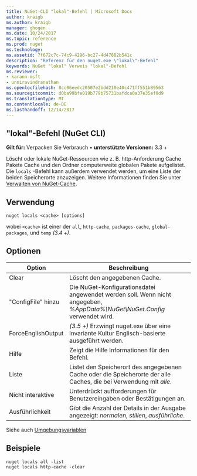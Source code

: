 ```yaml
---
title: NuGet-CLI "lokal"-Befehl | Microsoft Docs
author: kraigb
ms.author: kraigb
manager: ghogen
ms.date: 10/24/2017
ms.topic: reference
ms.prod: nuget
ms.technology: 
ms.assetid: 7f672c7c-74c9-4296-bc27-4d47882b541c
description: "Referenz für den nuget.exe \"lokal\"-Befehl"
keywords: NuGet "lokal" Verweis "lokal"-Befehl
ms.reviewer:
- karann-msft
- unniravindranathan
ms.openlocfilehash: 8cc06eedc20507e2bdd210e40c471ff551b89563
ms.sourcegitcommit: d0ba99bfe019b779b75731bafdca8a37e35ef0d9
ms.translationtype: MT
ms.contentlocale: de-DE
ms.lasthandoff: 12/14/2017
---
```

## <a name="locals-command-nuget-cli"></a>"lokal"-Befehl (NuGet CLI)

**Gilt für:** Verpacken Sie Verbrauch &bullet; **unterstützte Versionen:** 3.3 +

Löscht oder lokale NuGet-Ressourcen wie z. B. http-Anforderung Cache Pakete Cache und den Ordner computerweite globalen Pakete aufgelistet. Die `locals` -Befehl kann außerdem verwendet werden, um eine Liste der beiden Speicherorte anzuzeigen. Weitere Informationen finden Sie unter [Verwalten von NuGet-Cache](../consume-packages/managing-the-nuget-cache.md).

## <a name="usage"></a>Verwendung

```
nuget locals <cache> [options]
```

wobei `<cache>` ist einer der `all`, `http-cache`, `packages-cache`, `global-packages`, und `temp` *(3.4 +)*.

## <a name="options"></a>Optionen

| Option | Beschreibung |
| --- | --- |
| Clear | Löscht den angegebenen Cache. |
| "ConfigFile" hinzu | Die NuGet-Konfigurationsdatei angewendet werden soll. Wenn nicht angegeben, *%AppData%\NuGet\NuGet.Config* verwendet wird. |
| ForceEnglishOutput | *(3.5 +)*  Erzwingt nuget.exe über eine invariante Kultur Englisch-basierte ausgeführt werden. |
| Hilfe | Zeigt die Hilfe Informationen für den Befehl. |
| Liste | Listet den Speicherort des angegebenen Cache oder die Speicherorte der alle Caches, die bei Verwendung mit *alle*. |
| Nicht interaktive | Unterdrückt aufforderungen für Benutzereingaben oder Bestätigungen an. |
| Ausführlichkeit | Gibt die Anzahl der Details in der Ausgabe angezeigt: *normalen*, *stillen*, *ausführliche*. |

Siehe auch [Umgebungsvariablen](cli-ref-environment-variables.md)

## <a name="examples"></a>Beispiele

```
nuget locals all -list
nuget locals http-cache -clear
```

